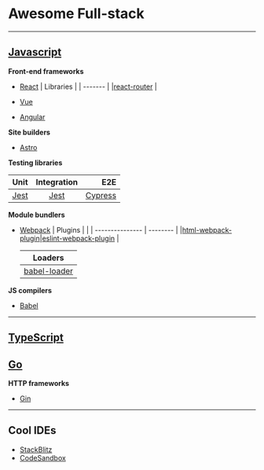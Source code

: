 # Awesome Full-stack

--------------------------------------

## [Javascript](https://developer.mozilla.org/en-US/docs/Web/JavaScript?retiredLocale=it)

**Front-end frameworks**

- [React](https://it.reactjs.org/)
  | Libraries |
  | ------- |
  |[react-router](https://reactrouter.com/) |

- [Vue](https://vuejs.org/)
- [Angular](https://angular.io/)

**Site builders**

- [Astro](https://astro.build/)

**Testing libraries**

| Unit        | Integration   | E2E  |
| ----------- |:-------------:| --------:|
| [Jest](https://jestjs.io/docs/expect)        | [Jest](https://jestjs.io/docs/expect)          | [Cypress](https://www.cypress.io/)

**Module bundlers**

- [Webpack](https://webpack.js.org/)
  | Plugins | |
  | --------------- | -------- |
  |[html-webpack-plugin](https://github.com/jantimon/html-webpack-plugin)|[eslint-webpack-plugin](https://github.com/webpack-contrib/eslint-webpack-plugin) |

  | Loaders |
  | ------- |
  |[babel-loader](https://github.com/babel/babel-loader) |

**JS compilers**

- [Babel](https://babeljs.io/)

--------------------------------------

## [TypeScript](https://www.typescriptlang.org/)

## [Go](https://go.dev/)

**HTTP frameworks**

- [Gin](https://gin-gonic.com/)

--------------------------------------

## Cool IDEs

- [StackBlitz](https://stackblitz.com/)
- [CodeSandbox](https://codesandbox.io/)
